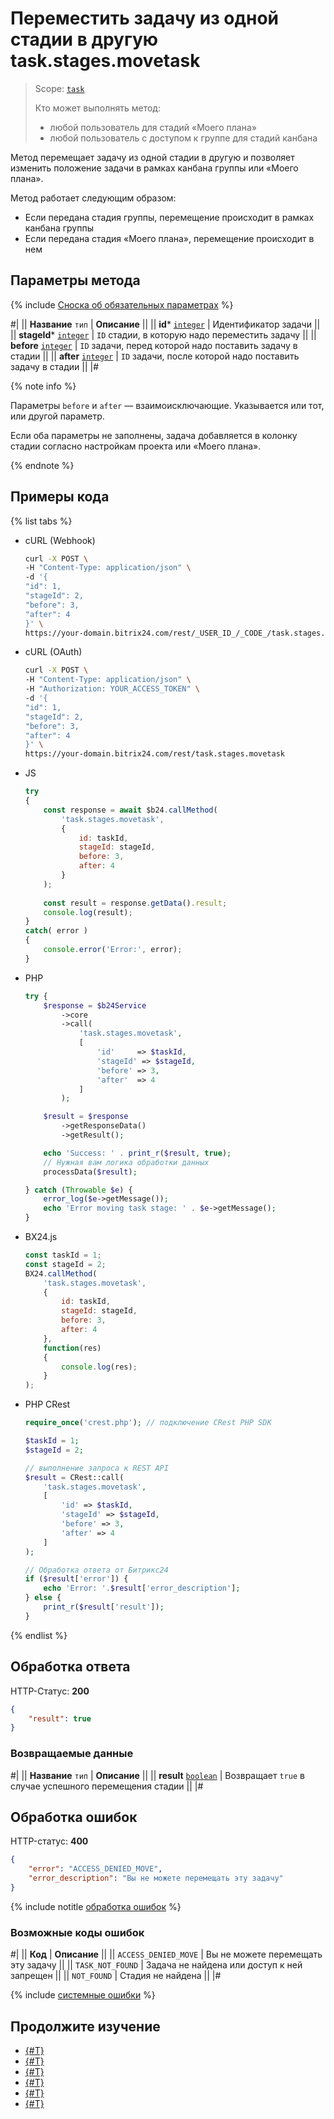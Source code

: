 # Переместить задачу из одной стадии в другую task.stages.movetask

> Scope: [`task`](../../scopes/permissions.md)
>
> Кто может выполнять метод:
> - любой пользователь для стадий «Моего плана»
> - любой пользователь с доступом к группе для стадий канбана

Метод перемещает задачу из одной стадии в другую и позволяет изменить положение задачи в рамках канбана группы или «Моего плана».

Метод работает следующим образом:
- Если передана стадия группы, перемещение происходит в рамках канбана группы
- Если передана стадия «Моего плана», перемещение происходит в нем

## Параметры метода

{% include [Сноска об обязательных параметрах](../../../_includes/required.md) %}

#|
|| **Название**
`тип` | **Описание** ||
|| **id***
[`integer`](../../data-types.md) | Идентификатор задачи ||
|| **stageId***
[`integer`](../../data-types.md) | `ID` стадии, в которую надо переместить задачу ||
|| **before**
[`integer`](../../data-types.md) | `ID` задачи, перед которой надо поставить задачу в стадии ||
|| **after**
[`integer`](../../data-types.md) | `ID` задачи, после которой надо поставить задачу в стадии ||
|#

{% note info %}

Параметры `before` и `after` — взаимоисключающие. Указывается или тот, или другой параметр.

Если оба параметры не заполнены, задача добавляется в колонку стадии согласно настройкам проекта или «Моего плана».

{% endnote %}

## Примеры кода

{% list tabs %}

- cURL (Webhook)

    ```bash
    curl -X POST \
    -H "Content-Type: application/json" \
    -d '{
    "id": 1,
    "stageId": 2,
    "before": 3,
    "after": 4
    }' \
    https://your-domain.bitrix24.com/rest/_USER_ID_/_CODE_/task.stages.movetask
    ```

- cURL (OAuth)

    ```bash
    curl -X POST \
    -H "Content-Type: application/json" \
    -H "Authorization: YOUR_ACCESS_TOKEN" \
    -d '{
    "id": 1,
    "stageId": 2,
    "before": 3,
    "after": 4
    }' \
    https://your-domain.bitrix24.com/rest/task.stages.movetask
    ```

- JS


    ```js
    try
    {
    	const response = await $b24.callMethod(
    		'task.stages.movetask',
    		{
    			id: taskId,
    			stageId: stageId,
    			before: 3,
    			after: 4
    		}
    	);
    	
    	const result = response.getData().result;
    	console.log(result);
    }
    catch( error )
    {
    	console.error('Error:', error);
    }
    ```

- PHP


    ```php
    try {
        $response = $b24Service
            ->core
            ->call(
                'task.stages.movetask',
                [
                    'id'     => $taskId,
                    'stageId' => $stageId,
                    'before' => 3,
                    'after'  => 4
                ]
            );
    
        $result = $response
            ->getResponseData()
            ->getResult();
    
        echo 'Success: ' . print_r($result, true);
        // Нужная вам логика обработки данных
        processData($result);
    
    } catch (Throwable $e) {
        error_log($e->getMessage());
        echo 'Error moving task stage: ' . $e->getMessage();
    }
    ```

- BX24.js

    ```js
    const taskId = 1;
    const stageId = 2;
    BX24.callMethod(
        'task.stages.movetask',
        {
            id: taskId,
            stageId: stageId,
            before: 3,
            after: 4
        },
        function(res)
        {
            console.log(res);
        }
    );
    ```

- PHP CRest

    ```php
    require_once('crest.php'); // подключение CRest PHP SDK

    $taskId = 1;
    $stageId = 2;

    // выполнение запроса к REST API
    $result = CRest::call(
        'task.stages.movetask',
        [
            'id' => $taskId,
            'stageId' => $stageId,
            'before' => 3,
            'after' => 4
        ]
    );

    // Обработка ответа от Битрикс24
    if ($result['error']) {
        echo 'Error: '.$result['error_description'];
    } else {
        print_r($result['result']);
    }
    ```

{% endlist %}

## Обработка ответа

HTTP-Статус: **200**

```json
{
    "result": true
}
```

### Возвращаемые данные

#|
|| **Название**
`тип` | **Описание** ||
|| **result** 
[`boolean`](../../data-types.md) | Возвращает `true` в случае успешного перемещения стадии
||
|#

## Обработка ошибок

HTTP-статус: **400**

```json
{
    "error": "ACCESS_DENIED_MOVE",
    "error_description": "Вы не можете перемещать эту задачу"
}
```

{% include notitle [обработка ошибок](../../../_includes/error-info.md) %}

### Возможные коды ошибок

#|
|| **Код** | **Описание** ||
|| `ACCESS_DENIED_MOVE` | Вы не можете перемещать эту задачу ||
|| `TASK_NOT_FOUND` | Задача не найдена или доступ к ней запрещен ||
|| `NOT_FOUND` | Стадия не найдена ||
|#

{% include [системные ошибки](../../../_includes/system-errors.md) %}

## Продолжите изучение 

- [{#T}](./index.md)
- [{#T}](./task-stages-add.md)
- [{#T}](./task-stages-update.md)
- [{#T}](./task-stages-get.md)
- [{#T}](./task-stages-can-move-task.md)
- [{#T}](./task-stages-delete.md)